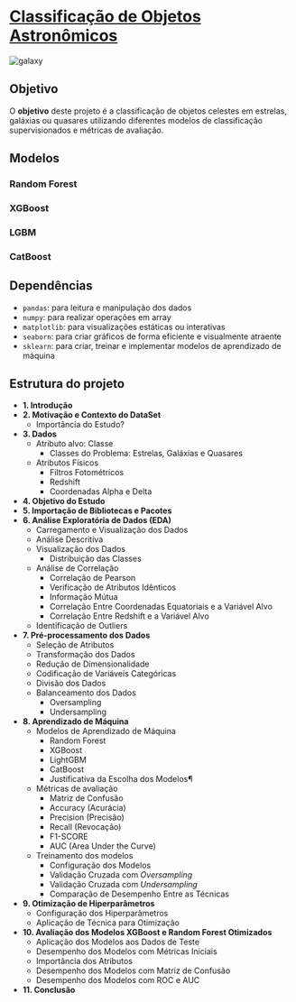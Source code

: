 # [Classificação de Objetos Astronômicos](https://github.com/guilhermeparedes/astronomical_object_classification)


![galaxy](https://github.com/user-attachments/assets/f56ff8e3-4769-46e7-9443-7c220114a803)

## Objetivo

O **objetivo** deste projeto é a classificação de objetos celestes em estrelas, galáxias ou quasares utilizando diferentes modelos de
classificação supervisionados e métricas de avaliação. 

## Modelos
 
### Random Forest

### XGBoost

### LGBM 

### CatBoost 

## Dependências
- ```pandas```: para leitura e manipulação dos dados
- ```numpy```: para realizar operações em array
- ```matplotlib```: para visualizações estáticas ou interativas
- ```seaborn```: para criar gráficos de forma eficiente e visualmente atraente
- ```sklearn```: para criar, treinar e implementar modelos de aprendizado de máquina

## Estrutura do projeto

- **1. Introdução**
- **2. Motivação e Contexto do DataSet**
  - Importância do Estudo?
- **3. Dados**
  - Atributo alvo: Classe
    - Classes do Problema: Estrelas, Galáxias e Quasares
  - Atributos Físicos
    - Filtros Fotométricos
    - Redshift
    - Coordenadas Alpha e Delta
- **4. Objetivo do Estudo**
- **5. Importação de Bibliotecas e Pacotes**
- **6. Análise Exploratória de Dados (EDA)**
  - Carregamento e Visualização dos Dados
  - Análise Descritiva
  - Visualização dos Dados
    - Distribuição das Classes
  - Análise de Correlação
    - Correlação de Pearson
    - Verificação de Atributos Idênticos
    - Informação Mútua
    - Correlação Entre Coordenadas Equatoriais e a Variável Alvo
    - Correlação Entre Redshift e a Variável Alvo
  - Identificação de Outliers
- **7. Pré-processamento dos Dados**
  - Seleção de Atributos
  - Transformação dos Dados
  - Redução de Dimensionalidade
  - Codificação de Variáveis Categóricas
  - Divisão dos Dados
  - Balanceamento dos Dados
    - Oversampling
    - Undersampling
- **8. Aprendizado de Máquina**
  - Modelos de Aprendizado de Máquina
    - Random Forest
    - XGBoost
    - LightGBM
    - CatBoost
    - Justificativa da Escolha dos Modelos¶
  - Métricas de avaliação
    - Matriz de Confusão
    - Accuracy (Acurácia)
    - Precision (Precisão)
    - Recall (Revocação)
    - F1-SCORE
    - AUC (Area Under the Curve)
  - Treinamento dos modelos
    - Configuração dos Modelos
    - Validação Cruzada com *Oversampling*
    - Validação Cruzada com *Undersampling*
    - Comparação de Desempenho Entre as Técnicas
- **9. Otimização de Hiperparâmetros**
  - Configuração dos Hiperparâmetros
  - Aplicação de Técnica para Otimização
- **10. Avaliação dos Modelos XGBoost e Random Forest Otimizados**
  - Aplicação dos Modelos aos Dados de Teste
  - Desempenho dos Modelos com Métricas Iniciais
  - Importância dos Atributos
  - Desempenho dos Modelos com Matriz de Confusão
  - Desempenho dos Modelos com ROC e AUC
- **11. Conclusão**
